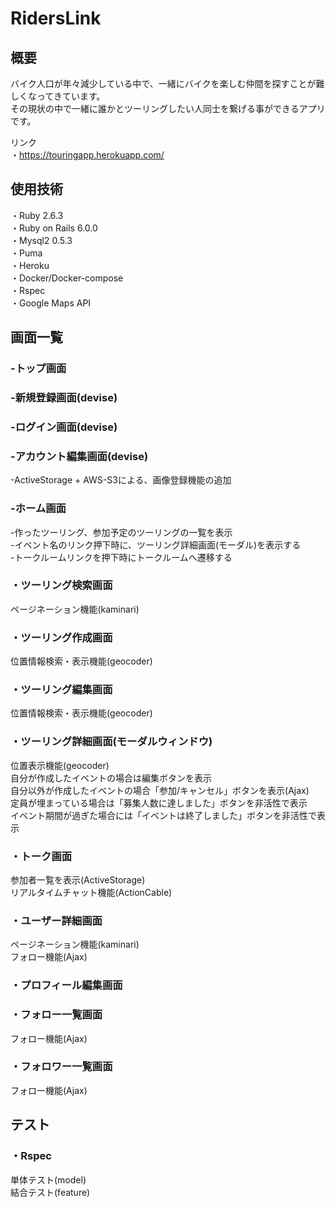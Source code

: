 
# RidersLink

## 概要
バイク人口が年々減少している中で、一緒にバイクを楽しむ仲間を探すことが難しくなってきています。  
その現状の中で一緒に誰かとツーリングしたい人同士を繋げる事ができるアプリです。

  リンク  
  ・https://touringapp.herokuapp.com/

## 使用技術
・Ruby 2.6.3  
・Ruby on Rails 6.0.0  
・Mysql2 0.5.3  
・Puma  
・Heroku  
・Docker/Docker-compose  
・Rspec  
・Google Maps API

## 画面一覧
### -トップ画面

### -新規登録画面(devise)

### -ログイン画面(devise)

### -アカウント編集画面(devise)
  -ActiveStorage + AWS-S3による、画像登録機能の追加

### -ホーム画面
  -作ったツーリング、参加予定のツーリングの一覧を表示  
  -イベント名のリンク押下時に、ツーリング詳細画面(モーダル)を表示する  
  -トークルームリンクを押下時にトークルームへ遷移する

### ・ツーリング検索画面
  ページネーション機能(kaminari)

### ・ツーリング作成画面
  位置情報検索・表示機能(geocoder)

### ・ツーリング編集画面
 位置情報検索・表示機能(geocoder)

### ・ツーリング詳細画面(モーダルウィンドウ)
  位置表示機能(geocoder)  
  自分が作成したイベントの場合は編集ボタンを表示  
  自分以外が作成したイベントの場合「参加/キャンセル」ボタンを表示(Ajax)  
  定員が埋まっている場合は「募集人数に達しました」ボタンを非活性で表示  
  イベント期間が過ぎた場合には「イベントは終了しました」ボタンを非活性で表示  

### ・トーク画面
 参加者一覧を表示(ActiveStorage)  
 リアルタイムチャット機能(ActionCable)

### ・ユーザー詳細画面
  ページネーション機能(kaminari)  
  フォロー機能(Ajax)

### ・プロフィール編集画面

### ・フォロー一覧画面
  フォロー機能(Ajax)  

### ・フォロワー一覧画面
  フォロー機能(Ajax)

## テスト
### ・Rspec
  単体テスト(model)  
  結合テスト(feature)
